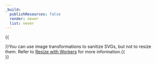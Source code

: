 ```yaml
---
_build:
  publishResources: false
  render: never
  list: never
---
```


{{<Aside type="note">}}You can use image transformations to sanitize SVGs, but not to resize them. Refer to [Resize with Workers](/images/transform-images/transform-via-workers/) for more information.{{</Aside>}}